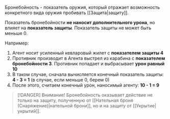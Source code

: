 Бронебойность - показатель оружия, который отражает возможность конкретного вида оружия пробивать [[Защита|защиту]].

Показатель бронебойности **не наносит дополнительного урона**, но влияет на **показатель защиты**. Показатель защиты не может быть меньше 0.

Например: 
1. Агент носит усиленный кевларовый жилет с **показателем защиты 4**
2. Противник производит в Агента выстрел из карабина с **показателем бронебойности 3**. Противник попадает и выбрасывает **урон равный 10**
3. В таком случае, сначала вычисляется конечный показатель защиты: **4 - 3 = 1** (в случае, если меньше 0, берем 0)
4. После этого, считаем конечный урон, наносимый агенту: **10 - 1 = 9**


> [!DANGER] Внимание!
> Бронебойность оказывает действие не только на защиту, полученную от [[Нательная броня (Снаряжение)|нательной брони]], но и на защиту от [[Укрытие|укрытий]].
